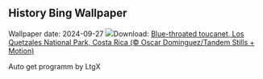 ## History Bing Wallpaper
Wallpaper date: 2024-09-27
![](https://www.bing.com/th?id=OHR.LittleToucanet_EN-US4236893251_UHD.jpg&w=1000)Download: [Blue-throated toucanet, Los Quetzales National Park, Costa Rica (© Oscar Dominguez/Tandem Stills + Motion)](https://www.bing.com/th?id=OHR.LittleToucanet_EN-US4236893251_UHD.jpg)

Auto get programm by LtgX
